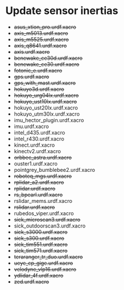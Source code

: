 # Update sensor inertias
- ~~asus_xtion_pro.urdf.xacro~~
- ~~axis_m5013.urdf.xacro~~
- ~~axis_m5525.urdf.xacro~~
- ~~axis_q8641.urdf.xacro~~
- ~~axis.urdf.xacro~~
- ~~benewake_ce30d.urdf.xacro~~
- ~~benewake_ce30.urdf.xacro~~
- ~~fotonic_e.urdf.xacro~~
- ~~gps.urdf.xacro~~
- ~~gps_with_mast.urdf.xacro~~
- ~~hokuyo3d.urdf.xacro~~
- ~~hokuyo_urg04lx.urdf.xacro~~
- ~~hokuyo_ust10lx.urdf.xacro~~
- hokuyo_ust20lx.urdf.xacro
- hokuyo_utm30lx.urdf.xacro
- imu_hector_plugin.urdf.xacro
- imu.urdf.xacro
- intel_d435.urdf.xacro
- intel_r430.urdf.xacro
- kinect.urdf.xacro
- kinectv2.urdf.xacro
- ~~orbbec_astra.urdf.xacro~~
- ouster1.urdf.xacro
- pointgrey_bumblebee2.urdf.xacro
- ~~roboteq_mgs.urdf.xacro~~
- ~~rplidar_a2.urdf.xacro~~
- ~~rplidar.urdf.xacro~~
- ~~rs_bpearl.urdf.xacro~~
- rslidar_mems.urdf.xacro
- ~~rslidar.urdf.xacro~~
- rubedos_viper.urdf.xacro
- ~~sick_microscan3.urdf.xacro~~
- sick_outdoorscan3.urdf.xacro
- ~~sick_s3000.urdf.xacro~~
- ~~sick_s300.urdf.xacro~~
- ~~sick_tim551.urdf.xacro~~
- ~~sick_tim571.urdf.xacro~~
- ~~teraranger_tr_duo.urdf.xacro~~
- ~~ueye_cp_gige.urdf.xacro~~
- ~~velodyne_vlp16.urdf.xacro~~
- ~~ydlidar_4f.urdf.xacro~~
- ~~zed.urdf.xacro~~
